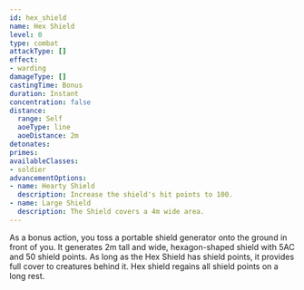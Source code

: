 ```yaml
---
id: hex_shield
name: Hex Shield
level: 0
type: combat
attackType: []
effect:
- warding
damageType: []
castingTime: Bonus
duration: Instant
concentration: false
distance:
  range: Self
  aoeType: line
  aoeDistance: 2m
detonates: 
primes: 
availableClasses:
- soldier
advancementOptions:
- name: Hearty Shield
  description: Increase the shield's hit points to 100.
- name: Large Shield
  description: The Shield covers a 4m wide area.
---
```

As a bonus action, you toss a portable shield generator onto the ground in front of you. It generates 2m tall and wide, hexagon-shaped shield with 5AC and 50 shield points.
As long as the Hex Shield has shield points, it provides full cover to creatures behind it.
Hex shield regains all shield points on a long rest.